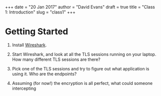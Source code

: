 +++
date = "20 Jan 2017"
author = "David Evans"
draft = true
title = "Class 1: Introduction"
slug = "class1"
+++

# Getting Started

1. Install [Wireshark](https://www.wireshark.org/download.html).

2. Start Wireshark, and look at all the TLS sessions running on your
laptop.  How many different TLS sessions are there? 

3. Pick one of the TLS sessions and try to figure out what application
is using it.  Who are the endpoints?

4. Assuming (for now!) the encryption is all perfect, what could someone intercepting 







